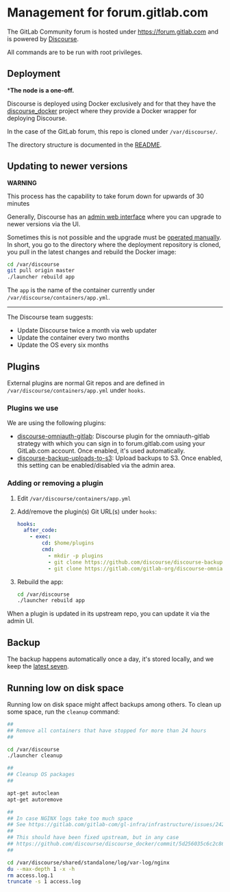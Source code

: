 # Management for forum.gitlab.com

The GitLab Community forum is hosted under https://forum.gitlab.com and is
powered by [Discourse](https://www.discourse.org).

All commands are to be run with root privileges.

## Deployment

***The node is a one-off.**

Discourse is deployed using Docker exclusively and for that they have the
[discourse_docker](https://github.com/discourse/discourse_docker) project
where they provide a Docker wrapper for deploying Discourse.

In the case of the GitLab forum, this repo is cloned under `/var/discourse/`.

The directory structure is documented in the
[README](https://github.com/discourse/discourse_docker/blob/master/README.md#directory-structure).

## Updating to newer versions

**WARNING**

This process has the capability to take forum down for upwards of 30 minutes

Generally, Discourse has an [admin web interface](https://forum.gitlab.com/admin/upgrade)
where you can upgrade to newer versions via the UI.

Sometimes this is not possible and the upgrade must be
[operated manually](https://meta.discourse.org/t/how-do-i-manually-update-discourse-and-docker-image-to-latest/23325).
In short, you go to the directory where the deployment repository is cloned,
you pull in the latest changes and rebuild the Docker image:

```sh
cd /var/discourse
git pull origin master
./launcher rebuild app
```

The `app` is the name of the container currently under `/var/discourse/containers/app.yml`.

---

The Discourse team suggests:

- Update Discourse twice a month via web updater
- Update the container every two months
- Update the OS every six months

## Plugins

External plugins are normal Git repos and are defined in `/var/discourse/containers/app.yml`
under `hooks`.

### Plugins we use

We are using the following plugins:

- [discourse-omniauth-gitlab](https://gitlab.com/gitlab-org/discourse-omniauth-gitlab):
  Discourse plugin for the omniauth-gitlab strategy with which you can sign in
  to forum.gitlab.com using your GitLab.com account. Once enabled, it's used
  automatically.
- [discourse-backup-uploads-to-s3](https://github.com/discourse/discourse-backup-uploads-to-s3):
  Upload backups to S3. Once enabled, this setting can be enabled/disabled via the admin
  area.

### Adding or removing a plugin

1. Edit `/var/discourse/containers/app.yml`
1. Add/remove the plugin(s) Git URL(s) under `hooks`:

    ```yml
    hooks:
      after_code:
        - exec:
            cd: $home/plugins
            cmd:
              - mkdir -p plugins
              - git clone https://github.com/discourse/discourse-backup-uploads-to-s3.git
              - git clone https://gitlab.com/gitlab-org/discourse-omniauth-gitlab.git
    ```

1. Rebuild the app:

    ```sh
    cd /var/discourse
    ./launcher rebuild app
    ```

When a plugin is updated in its upstream repo, you can update it via the admin
UI.

## Backup

The backup happens automatically once a day, it's stored locally, and we keep the
[latest seven](https://forum.gitlab.com/admin/backups).

## Running low on disk space

Running low on disk space might affect backups among others. To clean up some
space, run the `cleanup` command:


```sh
##
## Remove all containers that have stopped for more than 24 hours
##

cd /var/discourse
./launcher cleanup

##
## Cleanup OS packages
##

apt-get autoclean
apt-get autoremove

##
## In case NGINX logs take too much space
## See https://gitlab.com/gitlab-com/gl-infra/infrastructure/issues/2429
##
## This should have been fixed upstream, but in any case
## https://github.com/discourse/discourse_docker/commit/5d256035c6c2c8685b8735141539c7e3bf835a74
##

cd /var/discourse/shared/standalone/log/var-log/nginx
du --max-depth 1 -x -h
rm access.log.1
truncate -s 1 access.log
```

